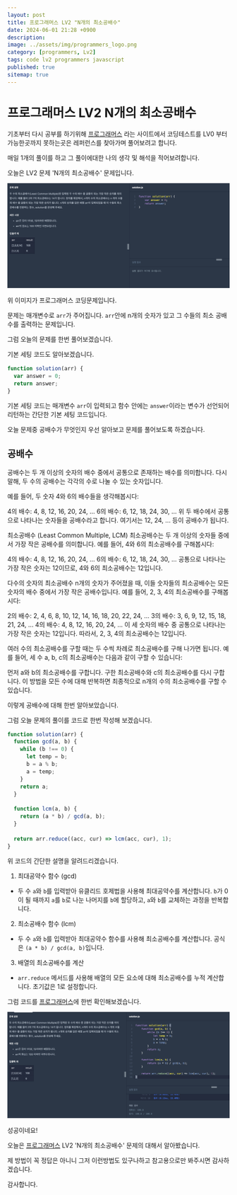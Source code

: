 ```yaml
---
layout: post
title: 프로그래머스 LV2 "N개의 최소공배수"
date: 2024-06-01 21:28 +0900
description: 
image: ../assets/img/programmers_logo.png
category: [programmers, Lv2]
tags: code lv2 programmers javascript
published: true
sitemap: true
---
```


# 프로그래머스 LV2 N개의 최소공배수

  기초부터 다시 공부를 하기위해 [프로그래머스](https://programmers.co.kr/) 라는 사이트에서
  코딩테스트를 LV0 부터 가능한곳까지 못하는곳은 레퍼런스를 찾아가며 풀어보려고 합니다.

  매일 1개의 풀이를 하고 그 풀이에대한 나의 생각 및 해석을 적어보려합니다.

  오늘은 LV2 문제 'N개의 최소공배수' 문제입니다.

  ![프로그래머스 이미지](/assets/img/post60_01.png)

  위 이미지가 프로그래머스 코딩문제입니다.
  
  문제는 매개변수로 `arr`가 주어집니다. `arr`안에 n개의 숫자가 있고 그 수들의 최소 공배수를 출력하는 문제입니다.

  그럼 오늘의 문제를 한번 풀어보겠습니다.

  기본 세팅 코드도 알아보겠습니다.

```javascript
function solution(arr) {
  var answer = 0;
  return answer;
}
```

기본 세팅 코드는 매개변수 `arr`이 입력되고 함수 안에는 `answer`이라는 변수가 선언되어 리턴하는 간단한 기본 세팅 코드입니다.

오늘 문제중 공배수가 무엇인지 우선 알아보고 문제를 풀어보도록 하겠습니다.

## 공배수

공배수는 두 개 이상의 숫자의 배수 중에서 공통으로 존재하는 배수를 의미합니다. 다시 말해, 두 수의 공배수는 각각의 수로 나눌 수 있는 숫자입니다.

예를 들어, 두 숫자 4와 6의 배수들을 생각해봅시다:

4의 배수: 4, 8, 12, 16, 20, 24, ...
6의 배수: 6, 12, 18, 24, 30, ...
위 두 배수에서 공통으로 나타나는 숫자들을 공배수라고 합니다. 여기서는 12, 24, ... 등이 공배수가 됩니다.

최소공배수 (Least Common Multiple, LCM)
최소공배수는 두 개 이상의 숫자들 중에서 가장 작은 공배수를 의미합니다. 예를 들어, 4와 6의 최소공배수를 구해봅시다:

4의 배수: 4, 8, 12, 16, 20, 24, ...
6의 배수: 6, 12, 18, 24, 30, ...
공통으로 나타나는 가장 작은 숫자는 12이므로, 4와 6의 최소공배수는 12입니다.

다수의 숫자의 최소공배수
n개의 숫자가 주어졌을 때, 이들 숫자들의 최소공배수는 모든 숫자의 배수 중에서 가장 작은 공배수입니다. 예를 들어, 2, 3, 4의 최소공배수를 구해봅시다:

2의 배수: 2, 4, 6, 8, 10, 12, 14, 16, 18, 20, 22, 24, ...
3의 배수: 3, 6, 9, 12, 15, 18, 21, 24, ...
4의 배수: 4, 8, 12, 16, 20, 24, ...
이 세 숫자의 배수 중 공통으로 나타나는 가장 작은 숫자는 12입니다. 따라서, 2, 3, 4의 최소공배수는 12입니다.

여러 수의 최소공배수를 구할 때는 두 수씩 차례로 최소공배수를 구해 나가면 됩니다. 예를 들어, 세 수 a, b, c의 최소공배수는 다음과 같이 구할 수 있습니다:

먼저 a와 b의 최소공배수를 구합니다.
구한 최소공배수와 c의 최소공배수를 다시 구합니다.
이 방법을 모든 수에 대해 반복하면 최종적으로 n개의 수의 최소공배수를 구할 수 있습니다.

이렇게 공배수에 대해 한번 알아보았습니다.

그럼 오늘 문제의 풀이를 코드로 한번 작성해 보겠습니다.

```javascript
function solution(arr) {
  function gcd(a, b) {
    while (b !== 0) {
      let temp = b;
      b = a % b;
      a = temp;
    }
    return a;
  }

  function lcm(a, b) {
    return (a * b) / gcd(a, b);
  }

  return arr.reduce((acc, cur) => lcm(acc, cur), 1);
}
```
위 코드의 간단한 설명을 알려드리겠습니다.

1. 최대공약수 함수 (gcd)
- 두 수 `a`와 `b`를 입력받아 유클리드 호제법을 사용해 최대공약수를 계산합니다. `b`가 0이 될 때까지 `a`를 `b`로 나눈 나머지를 `b`에 할당하고, `a`와 `b`를 교체하는 과정을 반복합니다.

2. 최소공배수 함수 (lcm)
- 두 수 `a`와 `b`를 입력받아 최대공약수 함수를 사용해 최소공배수를 계산합니다. 공식은 `(a * b) / gcd(a, b)`입니다.

3. 배열의 최소공배수를 계산
- `arr.reduce` 메서드를 사용해 배열의 모든 요소에 대해 최소공배수를 누적 계산합니다. 초기값은 1로 설정합니다.

그럼 코드를 [프로그래머스](https://programmers.co.kr/)에 한번 확인해보겠습니다.

![프로그래머스 이미지](/assets/img/post60_02.png)

성공이네요!

오늘은 [프로그래머스](https://programmers.co.kr/) LV2 'N개의 최소공배수' 문제의 대해서 알아봤습니다.

제 방법이 꼭 정답은 아니니 그저 이런방법도 있구나하고 참고용으로만 봐주시면 감사하겠습니다.

감사합니다.